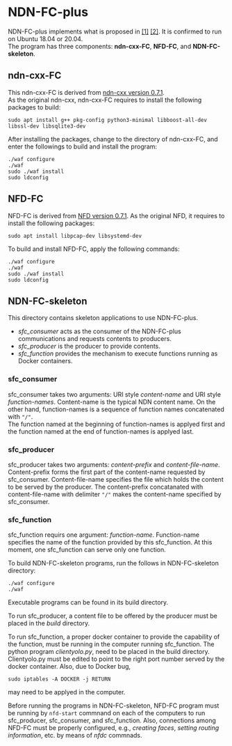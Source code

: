 # NDN-FC-plus
NDN-FC-plus implements what is proposed in [[1]](https://www.nz.comm.waseda.ac.jp/en/publication#KumYosNak2020Real-World) 
[[2]](https://dl.acm.org/doi/10.1145/3417310.3431401).
It is confirmed to run on Ubuntu 18.04 or 20.04.
<br>
The program has three components: **ndn-cxx-FC**, **NFD-FC**, and **NDN-FC-skeleton**.


## ndn-cxx-FC
This ndn-cxx-FC is derived from [ndn-cxx version 0.7.1](https://named-data.net/doc/ndn-cxx/current/).  
As the original ndn-cxx, ndn-cxx-FC requires to install the following packages to build:
```
sudo apt install g++ pkg-config python3-minimal libboost-all-dev libssl-dev libsqlite3-dev
```
After installing the packages, change to the directory of ndn-cxx-FC, and enter the followings to build and install the program:
```
./waf configure
./waf
sudo ./waf install
sudo ldconfig
```


## NFD-FC
NFD-FC is derived from [NFD version 0.7.1](https://named-data.net/doc/NFD/current/).
As the original NFD, it requires to install the following packages:
```
sudo apt install libpcap-dev libsystemd-dev
```
To build and install NFD-FC, apply the following commands:
```
./waf configure
./waf
sudo ./waf install
sudo ldconfig
```


## NDN-FC-skeleton
This directory contains skeleton applications to use NDN-FC-plus.
- *sfc_consumer* acts as the consumer of the NDN-FC-plus communications and requests contents to producers.
- *sfc_producer* is the producer to provide contents.
- *sfc_function* provides the mechanism to execute functions running as Docker containers.


### sfc_consumer
sfc_consumer takes two arguments: URI style *content-name* and URI style *function-names*.
Content-name is the typical NDN content name.
On the other hand, function-names is a sequence of function names concatenated with `"/"`.  
The function named at the beginning of function-names is applyed first and the function
named at the end of function-names is applyed last.


### sfc_producer
sfc_producer takes two arguments: *content-prefix* and *content-file-name*.
Content-prefix forms the first part of the content-name requested by sfc_consumer.
Content-file-name specifies the file which holds the content to be served by the producer.
The content-prefix concatanated with content-file-name with delimiter `"/"` makes the content-name specified by sfc_consumer.


### sfc_function
sfc_function requirs one argument: *function-name*.
Function-name specifies the name of the function provided by this sfc_function.  At this moment, one sfc_function can serve only one function.


To build NDN-FC-skeleton programs, run the follows in NDN-FC-skeleton directory:
```
./waf configure
./waf
```


Executable programs can be found in its build directory. 


To run sfc_producer, a content file to be offered by the producer must be placed in the *build* directory.


To run sfc_function, a proper docker container to provide the capability of the function, must be running in the computer running sfc_function.
The python program *clientyolo.py*, need to be placed in the build directory.  Clientyolo.py must be edited to point to the right port number
served by the docker container.
Also, due to Docker bug, 
```
sudo iptables -A DOCKER -j RETURN
```
may need to be applyed in the computer.

Before running the programs in NDN-FC-skeleton, NFD-FC program must be running by `nfd-start` commnand 
on each of the computers to run sfc_producer, sfc_consumer, and sfc_function.  Also, connections 
among NFD-FC must be properly configured, e.g., *creating faces*, *setting routing information*, etc. by means of *nfdc* commnads.
